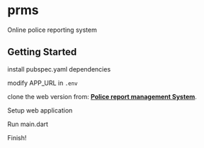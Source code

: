 # prms

Online police reporting system

## Getting Started

install pubspec.yaml dependencies

modify APP_URL in `.env`

clone the web version from: **[Police report management System](https://github.com/AdrianWest97/Police-Report-Mangement)**.

Setup web application

Run main.dart

Finish!